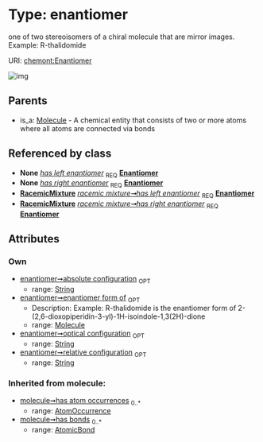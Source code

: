 
# Type: enantiomer


one of two stereoisomers of a chiral molecule that are mirror images. Example: R-thalidomide

URI: [chemont:Enantiomer](http://w3id.org/chemontEnantiomer)


![img](http://yuml.me/diagram/nofunky;dir:TB/class/[RacemicMixture],[Molecule],[Molecule]<enantiomer%20form%20of%200..1-++[Enantiomer&#124;relative_configuration:string%20%3F;optical_configuration:string%20%3F;absolute_configuration:string%20%3F],[RacemicMixture]++-%20has%20left%20enantiomer%201..1>[Enantiomer],[RacemicMixture]++-%20has%20right%20enantiomer%201..1>[Enantiomer],[Molecule]^-[Enantiomer],[AtomicBond],[AtomOccurrence])

## Parents

 *  is_a: [Molecule](Molecule.md) - A chemical entity that consists of two or more atoms where all atoms are connected via bonds

## Referenced by class

 *  **None** *[has left enantiomer](has_left_enantiomer.md)*  <sub>REQ</sub>  **[Enantiomer](Enantiomer.md)**
 *  **None** *[has right enantiomer](has_right_enantiomer.md)*  <sub>REQ</sub>  **[Enantiomer](Enantiomer.md)**
 *  **[RacemicMixture](RacemicMixture.md)** *[racemic mixture➞has left enantiomer](racemic_mixture_has_left_enantiomer.md)*  <sub>REQ</sub>  **[Enantiomer](Enantiomer.md)**
 *  **[RacemicMixture](RacemicMixture.md)** *[racemic mixture➞has right enantiomer](racemic_mixture_has_right_enantiomer.md)*  <sub>REQ</sub>  **[Enantiomer](Enantiomer.md)**

## Attributes


### Own

 * [enantiomer➞absolute configuration](enantiomer_absolute_configuration.md)  <sub>OPT</sub>
    * range: [String](types/String.md)
 * [enantiomer➞enantiomer form of](enantiomer_enantiomer_form_of.md)  <sub>OPT</sub>
    * Description: Example:  R-thalidomide is the enantiomer form of 2-(2,6-dioxopiperidin-3-yl)-1H-isoindole-1,3(2H)-dione
    * range: [Molecule](Molecule.md)
 * [enantiomer➞optical configuration](enantiomer_optical_configuration.md)  <sub>OPT</sub>
    * range: [String](types/String.md)
 * [enantiomer➞relative configuration](enantiomer_relative_configuration.md)  <sub>OPT</sub>
    * range: [String](types/String.md)

### Inherited from molecule:

 * [molecule➞has atom occurrences](molecule_has_atom_occurrences.md)  <sub>0..*</sub>
    * range: [AtomOccurrence](AtomOccurrence.md)
 * [molecule➞has bonds](molecule_has_bonds.md)  <sub>0..*</sub>
    * range: [AtomicBond](AtomicBond.md)
